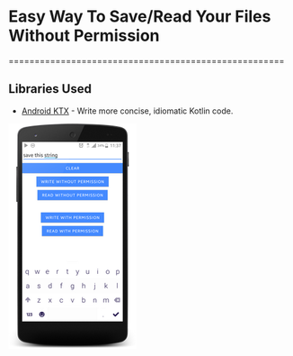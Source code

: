 # Easy Way To Save/Read Your Files Without Permission
=====================================================

Libraries Used
--------------
* [Android KTX](https://developer.android.com/kotlin/ktx) - Write more concise, idiomatic Kotlin code.

![image](screen1.png)